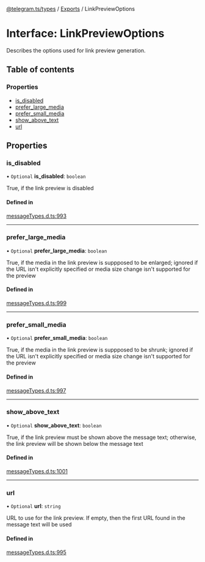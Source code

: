 [@telegram.ts/types](../README.md) / [Exports](../modules.md) / LinkPreviewOptions

# Interface: LinkPreviewOptions

Describes the options used for link preview generation.

## Table of contents

### Properties

- [is\_disabled](LinkPreviewOptions.md#is_disabled)
- [prefer\_large\_media](LinkPreviewOptions.md#prefer_large_media)
- [prefer\_small\_media](LinkPreviewOptions.md#prefer_small_media)
- [show\_above\_text](LinkPreviewOptions.md#show_above_text)
- [url](LinkPreviewOptions.md#url)

## Properties

### is\_disabled

• `Optional` **is\_disabled**: `boolean`

True, if the link preview is disabled

#### Defined in

[messageTypes.d.ts:993](https://github.com/telegramsjs/types/blob/d08200f/src/messageTypes.d.ts#L993)

___

### prefer\_large\_media

• `Optional` **prefer\_large\_media**: `boolean`

True, if the media in the link preview is suppposed to be enlarged; ignored if the URL isn't explicitly specified or media size change isn't supported for the preview

#### Defined in

[messageTypes.d.ts:999](https://github.com/telegramsjs/types/blob/d08200f/src/messageTypes.d.ts#L999)

___

### prefer\_small\_media

• `Optional` **prefer\_small\_media**: `boolean`

True, if the media in the link preview is suppposed to be shrunk; ignored if the URL isn't explicitly specified or media size change isn't supported for the preview

#### Defined in

[messageTypes.d.ts:997](https://github.com/telegramsjs/types/blob/d08200f/src/messageTypes.d.ts#L997)

___

### show\_above\_text

• `Optional` **show\_above\_text**: `boolean`

True, if the link preview must be shown above the message text; otherwise, the link preview will be shown below the message text

#### Defined in

[messageTypes.d.ts:1001](https://github.com/telegramsjs/types/blob/d08200f/src/messageTypes.d.ts#L1001)

___

### url

• `Optional` **url**: `string`

URL to use for the link preview. If empty, then the first URL found in the message text will be used

#### Defined in

[messageTypes.d.ts:995](https://github.com/telegramsjs/types/blob/d08200f/src/messageTypes.d.ts#L995)
